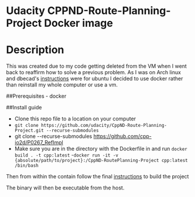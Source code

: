 # Udacity CPPND-Route-Planning-Project Docker image

# Description

This was created due to my code getting deleted from the VM when I went back to reaffirm how to solve a previous problem. As I was on Arch linux and dbecad's [instructions](https://github.com/dbecad/CppND-Route-Planning-Project/blob/master/Ubuntu16.4_Install.md) were for ubuntu I decided to use docker rather than reinstall my whole computer or use a vm.

##Prerequisites - docker

##Install guide

- Clone this repo file to a location on your computer
- `git clone https://github.com/udacity/CppND-Route-Planning-Project.git --recurse-submodules`
- git clone --recurse-submodules https://github.com/cpp-io2d/P0267_RefImpl
- Make sure you are in the directory with the Dockerfile in and run `docker build . -t cpp:latest` -`docker run -it -v {absolute/path/to/project}:/CppND-RoutePlanning-Project cpp:latest /bin/bash`

Then from within the contain follow the final [instructions](https://github.com/dbecad/CppND-Route-Planning-Project/blob/master/Ubuntu16.4_Install.md#compile-and-run-project-code) to build the project

The binary will then be executable from the host.
